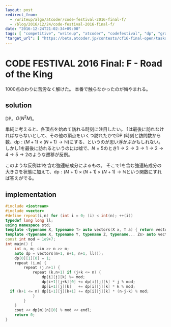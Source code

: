 ```yaml
---
layout: post
redirect_from:
  - /writeup/algo/atcoder/code-festival-2016-final-f/
  - /blog/2016/12/24/code-festival-2016-final-f/
date: "2016-12-24T21:02:34+09:00"
tags: [ "competitive", "writeup", "atcoder", "codefestival", "dp", "graph" ]
"target_url": [ "https://beta.atcoder.jp/contests/cf16-final-open/tasks/codefestival_2016_final_f" ]
---
```


# CODE FESTIVAL 2016 Final: F - Road of the King

$1000$点のわりに苦労なく解けた。
本番で触らなかったのが悔やまれる。

## solution

DP。$O(N^2M)$。

単純に考えると、各頂点を始めて訪れる時刻に注目したい。
$1$は最後に訪れなければならないとして、その他の頂点をいくつ訪れたかでDP (時刻と訪問数から数、$\mathrm{dp}: (M+1) \times (N+1) \to \mathbb{N}$)にする、というのが思い浮かぶかもしれない。
しかし$1$を最後に訪れるというのには嘘で、$N = 5$のとき$1 \to 2 \to 3 \to 1 \to 2 \to 4 \to 5 \to 2$のような遷移が反例。

このような反例は$1$を含む強連結成分によるもの。
そこで$1$を含む強連結成分の大きさを状態に加えて、$\mathrm{dp}: (M+1) \times (N+1) \times (N+1) \to \mathbb{N}$という関数にすれば答えがでる。

## implementation

``` c++
#include <iostream>
#include <vector>
#define repeat(i,n) for (int i = 0; (i) < int(n); ++(i))
typedef long long ll;
using namespace std;
template <typename X, typename T> auto vectors(X x, T a) { return vector<T>(x, a); }
template <typename X, typename Y, typename Z, typename... Zs> auto vectors(X x, Y y, Z z, Zs... zs) { auto cont = vectors(y, z, zs...); return vector<decltype(cont)>(x, cont); }
const int mod = 1e9+7;
int main() {
    int n, m; cin >> n >> m;
    auto dp = vectors(m+1, n+1, n+1, ll());
    dp[0][1][0] = 1;
    repeat (i,m) {
        repeat (j,n+1) {
            repeat (k,n+1) if (j+k <= n) {
                dp[i][j][k] %= mod;
                dp[i+1][j+k][0] += dp[i][j][k] * j % mod;
                dp[i+1][j][k]   += dp[i][j][k] * k % mod;
  if (k+1 <= n) dp[i+1][j][k+1] += dp[i][j][k] * (n-j-k) % mod;
            }
        }
    }
    cout << dp[m][n][0] % mod << endl;
    return 0;
}
```
